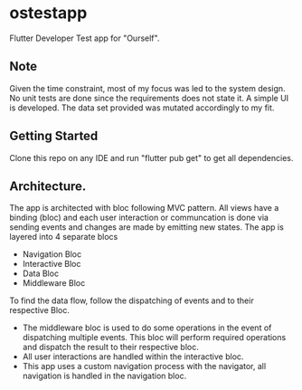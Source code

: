 # ostestapp

Flutter Developer Test app for "Ourself".

## Note
Given the time constraint, most of my focus was led to the system design.
No unit tests are done since the requirements does not state it. A simple UI is developed.
The data set provided was mutated accordingly to my fit. 

## Getting Started

Clone this repo on any IDE and run "flutter pub get" to get all dependencies.

## Architecture.

The app is architected with bloc following MVC pattern.
All views have a binding (bloc) and each user interaction or communcation is done via sending events and changes are made by emitting new states.
The app is layered into 4 separate blocs
  - Navigation Bloc
  - Interactive Bloc
  - Data Bloc
  - Middleware Bloc
    
To find the data flow, follow the dispatching of events and to their respective Bloc.

* The middleware bloc is used to do some operations in the event of dispatching multiple events. This bloc will perform
  required operations and dispatch the result to their respective bloc.
* All user interactions are handled within the interactive bloc.
* This app uses a custom navigation process with the navigator, all navigation is handled in the navigation bloc.


